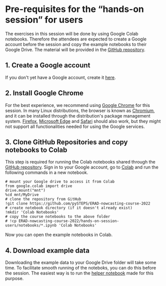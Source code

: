 # Pre-requisites for the “hands-on session” for users

The exercises in this session will be done by using Google Colab notebooks. Therefore the attendees are expected to create a Google account before the session and copy the example notebooks to their Google Drive. The material will be provided in the [GitHub repository](https://github.com/pySTEPS/ERAD-nowcasting-course-2022).

## 1. Create a Google account

If you don't yet have a Google account, create it [here](https://accounts.google.com/signin/v2/identifier?flowName=GlifWebSignIn&flowEntry=ServiceLogin).

## 2. Install Google Chrome

For the best experience, we recommend using [Google Chrome](https://www.google.com/chrome) for this session. In many Linux distributions, the browser is known as [Chromium](https://www.chromium.org/Home), and it can be installed through the distribution's package management system. [Firefox](https://www.mozilla.org), [Microsoft Edge](http://www.microsoft.com/en-us/windows/microsoft-edge) and [Safari](http://www.apple.com/safari) should also work, but they might not support all functionalities needed for using the Google services.

## 3. Clone GitHub Repositories and copy notebooks to Colab

This step is required for running the Colab notebooks shared through the [GitHub repository](https://github.com/pySTEPS/ERAD-nowcasting-course-2022). Sign in to your Google account, go to [Colab](https://colab.research.google.com/?utm_source=scs-index) and run the following commands in a new notebook.

    # mount your Google drive to access it from Colab
    from google.colab import drive
    drive.mount("mnt")
    %cd mnt/MyDrive
    # clone the repository from GitHub
    !git clone https://github.com/pySTEPS/ERAD-nowcasting-course-2022
    # create notebook directory (if it doesn't already exist)
    !mkdir 'Colab Notebooks'
    # copy the course notebooks to the above folder
    # !cp ERAD-nowcasting-course-2022/hands-on-session-users/notebooks/*.ipynb 'Colab Notebooks'

Now you can open the example notebooks in Colab.

## 4. Download example data

Downloading the example data to your Google Drive folder will take some time. To facilitate smooth running of the noteboks, you can do this before the session. The easiest way is to run the [helper notebook](https://github.com/pySTEPS/ERAD-nowcasting-course-2022/blob/main/hands-on-session-users/notebooks/helper_setup_conda-colab.ipynb) made for this purpose.